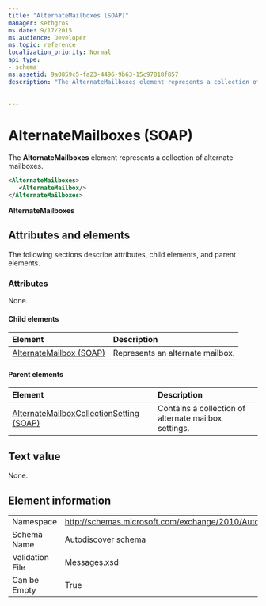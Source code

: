 ```yaml
---
title: "AlternateMailboxes (SOAP)"
manager: sethgros
ms.date: 9/17/2015
ms.audience: Developer
ms.topic: reference
localization_priority: Normal
api_type:
- schema
ms.assetid: 9a0859c5-fa23-4496-9b63-15c97818f857
description: "The AlternateMailboxes element represents a collection of alternate mailboxes."
 
 
---
```


# AlternateMailboxes (SOAP)

The **AlternateMailboxes** element represents a collection of alternate mailboxes. 
  
```XML
<AlternateMailboxes>
   <AlternateMailbox/>
</AlternateMailboxes>
```

 **AlternateMailboxes**
## Attributes and elements

The following sections describe attributes, child elements, and parent elements.
  
### Attributes

None.
  
#### Child elements

|**Element**|**Description**|
|:-----|:-----|
|[AlternateMailbox (SOAP)](alternatemailbox-soap.md) <br/> |Represents an alternate mailbox.  <br/> |
   
#### Parent elements

|**Element**|**Description**|
|:-----|:-----|
|[AlternateMailboxCollectionSetting (SOAP)](alternatemailboxcollectionsetting-soap.md) <br/> |Contains a collection of alternate mailbox settings.  <br/> |
   
## Text value

None.
  
## Element information

|||
|:-----|:-----|
|Namespace  <br/> |http://schemas.microsoft.com/exchange/2010/Autodiscover  <br/> |
|Schema Name  <br/> |Autodiscover schema  <br/> |
|Validation File  <br/> |Messages.xsd  <br/> |
|Can be Empty  <br/> |True  <br/> |
   

